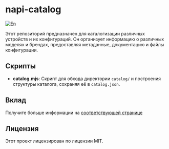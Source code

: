 # napi-catalog

[![En](https://img.shields.io/badge/Language-English-green.svg)](README.md)

Этот репозиторий предназначен для каталогизации различных устройств и их конфигураций. Он организует информацию о различных моделях и брендах, предоставляя метаданные, документацию и файлы конфигурации.

## Скрипты

- **catalog.mjs**: Скрипт для обхода директории `catalog/` и построения структуры каталога, сохраняя её в `catalog.json`.

## Вклад

Получите больше информации на [соответствующей странице](CONTRIBUTING.ru-RU.md)

## Лицензия

Этот проект лицензирован по лицензии MIT.
